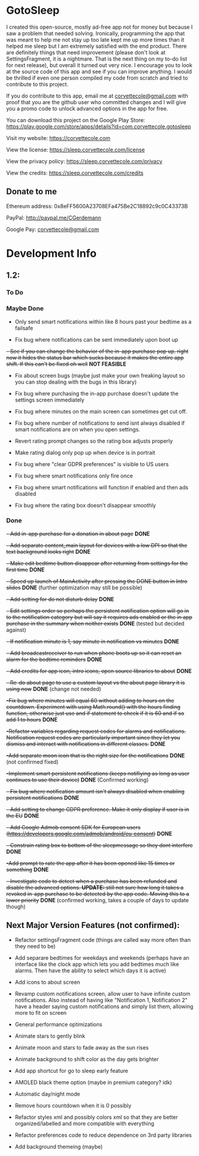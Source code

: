 # GotoSleep
I created this open-source, mostly ad-free app not for money but because I saw a problem that needed solving. Ironically, programming the app that was meant to help me not stay up too late kept me up more times than it helped me sleep but I am extremely satisfied with the end product. There are definitely things that need improvement (please don't look at SettingsFragment, it is a nightmare. That is the next thing on my to-do list for next release), but overall it turned out very nice. I encourage you to look at the source code of this app and see if you can improve anything. I would be thrilled if even one person compiled my code from scratch and tried to contribute to this project.

If you do contribute to this app, email me at corvettecole@gmail.com with proof that you are the github user who committed changes and I will give you a promo code to unlock advanced options in the app for free.

You can download this project on the Google Play Store: https://play.google.com/store/apps/details?id=com.corvettecole.gotosleep

Visit my website: https://corvettecole.com

View the license: https://sleep.corvettecole.com/license

View the privacy policy: https://sleep.corvettecole.com/privacy

View the credits: https://sleep.corvettecole.com/credits

## Donate to me

Ethereum address: 0x8eFF5600A23708EFa475Be2C18892c9c0C43373B

PayPal: http://paypal.me/CGerdemann

Google Pay: corvettecole@gmail.com


# Development Info
## 1.2:

### To Do

### Maybe Done
- Only send smart notifications within like 8 hours past your bedtime as a failsafe 

- Fix bug where notifications can be sent immediately upon boot up

~~- See if you can change the behavior of the in-app purchase pop up. right now it hides the status bar which sucks because it makes the entire app shift. If this can't be fixed oh well~~ **NOT FEASIBLE**

- Fix about screen bugs (maybe just make your own freaking layout so you can stop dealing with the bugs in this library)

- Fix bug where purchasing the in-app purchase doesn't update the settings screen immediately

- Fix bug where minutes on the main screen can sometimes get cut off. 

- Fix bug where number of notifications to send isnt always disabled if smart notifications are on when you open settings.

- Revert rating prompt changes so the rating box adjusts properly

- Make rating dialog only pop up when device is in portrait

- Fix bug where "clear GDPR preferences" is visible to US users

- Fix bug where smart notifications only fire once

- Fix bug where smart notifications will function if enabled and then ads disabled

- Fix bug where the rating box doesn't disappear smoothly

### Done
~~- Add in-app purchase for a donation in about page~~ **DONE**

~~- Add separate content_main layout for devices with a low DPI so that the text background looks right~~ **DONE**

~~- Make edit bedtime button disappear after returning from settings for the first time~~ **DONE**

~~- Speed up launch of MainActivity after pressing the DONE button in Intro slides~~ **DONE** (further optimization may still be possible)

~~- Add setting for do not disturb delay~~ **DONE**

~~- Edit settings order so perhaps the persistent notification option will go in to the notification category but will say it requires ads enabled or the in app purchase in the summary when neither exists~~ **DONE** (tested but decided against)

~~- If notification minute is 1, say minute in notification vs minutes~~ **DONE**

~~- Add broadcastreceiver to run when phone boots up so it can reset an alarm for the bedtime reminders~~ **DONE**

~~- Add credits for app icon, intro icons, open source libraries to about~~ **DONE**

~~- Re-do about page to use a custom layout vs the about page library it is using now~~ **DONE** (change not needed)

~~-Fix bug where minutes will equal 60 without adding to hours on the countdown. Experiment with using Math.round() with the hours finding function, otherwise just use and if statement to check if it is 60 and if so add 1 to hours~~ **DONE** 

~~-Refactor variables regarding request codes for alarms and notifications. Notification request codes are particularly important since they let you dismiss and interact with notifications in different classes.~~ **DONE**

~~-Add separate moon icon that is the right size for the notifications~~ **DONE** (not confirmed fixed)

~~-Implement smart persistent notifications (keeps notifiying as long as user continues to use their device)~~ **DONE** (Confirmed working)

~~- Fix bug where notification amount isn't always disabled when enabling persistent notifications~~ **DONE**

~~- Add setting to change GDPR preference. Make it only display if user is in the EU~~ **DONE**

~~- Add Google Admob consent SDK for European users (https://developers.google.com/admob/android/eu-consent)~~ **DONE**

~~- Constrain rating box to bottom of the sleepmessage so they dont interfere~~ **DONE**

~~-Add prompt to rate the app after it has been opened like 15 times or something~~ **DONE** 

~~- Investigate code to detect when a purchase has been refunded and disable the advanced options. **UPDATE:** still not sure how long it takes a revoked in-app purchase to be detected by the app code. Moving this to a lower priority~~ **DONE** (confirmed working, takes a couple of days to update though)



## Next Major Version Features (not confirmed):
- Refactor settingsFragment code (things are called way more often than they need to be)

- Add separare bedtimes for weekdays and weekends (perhaps have an interface like the clock app which lets you add bedtimes much like alarms. Then have the ability to select which days it is active)

- Add icons to about screen

- Revamp custom notifications screen, allow user to have infinite custom notifications. Also instead of having like "Notification 1, Notification 2" have a header saying custom notifications and simply list them, allowing more to fit on screen

- General performance optimizations

- Animate stars to gently blink

- Animate moon and stars to fade away as the sun rises

- Animate background to shift color as the day gets brighter

- Add app shortcut for go to sleep early feature

- AMOLED black theme option (maybe in premium category? idk)

- Automatic day/night mode

- Remove hours countdown when it is 0 possibly

- Refactor styles xml and possibly colors xml so that they are better organized/labelled and more compatible with everything

- Refactor preferences code to reduce dependence on 3rd party libraries

- Add background themeing (maybe)

